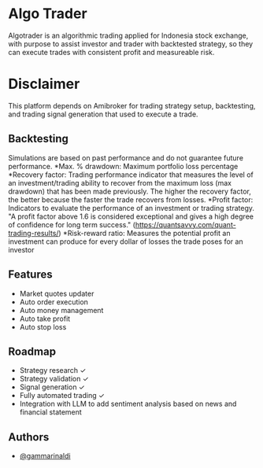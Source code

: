 ﻿
# Algo Trader
Algotrader is an algorithmic trading applied for Indonesia stock exchange, 
with purpose to assist investor and trader with backtested strategy, 
so they can execute trades with consistent profit and measureable risk.

# Disclaimer
This platform depends on Amibroker for trading strategy setup, backtesting, and trading signal generation that used to execute a trade.

## Backtesting
Simulations are based on past performance and do not guarantee future performance.
*Max. % drawdown: Maximum portfolio loss percentage
*Recovery factor: Trading performance indicator that measures the level of an investment/trading ability to recover from the maximum loss (max drawdown) that has been made previously. The higher the recovery factor, the better because the faster the trade recovers from losses.
*Profit factor: Indicators to evaluate the performance of an investment or trading strategy. 
"A profit factor above 1.6 is considered exceptional and gives a high degree of confidence for long term success." 
(https://quantsavvy.com/quant-trading-results/)
*Risk-reward ratio: Measures the potential profit an investment can produce for every dollar of losses the trade poses for an investor

## Features

- Market quotes updater
- Auto order execution
- Auto money management
- Auto take profit
- Auto stop loss

## Roadmap
- Strategy research ✓
- Strategy validation ✓
- Signal generation ✓
- Fully automated trading ✓
- Integration with LLM to add sentiment analysis based on news and financial statement 


## Authors

- [@gammarinaldi](https://github.com/gammarinaldi)

